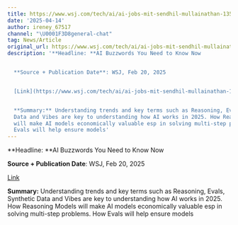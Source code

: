 ```yaml
---
title: https://www.wsj.com/tech/ai/ai-jobs-mit-sendhil-mullainathan-135ad2b7?st=oXsLL9&reflink=desktopwebshare_permalink)
date: '2025-04-14'
author: ireney_67517
channel: "\U0001F3D8general-chat"
tag: News/Article
original_url: https://www.wsj.com/tech/ai/ai-jobs-mit-sendhil-mullainathan-135ad2b7?st=oXsLL9&reflink=desktopwebshare_permalink)
description: '**Headline: **AI Buzzwords You Need to Know Now


  **Source + Publication Date**: WSJ, Feb 20, 2025


  [Link](https://www.wsj.com/tech/ai/ai-jobs-mit-sendhil-mullainathan-135ad2b7?st=oXsLL9&reflink=desktopwebshare_permalink)


  **Summary:** Understanding trends and key terms such as Reasoning, Evals, Synthetic
  Data and Vibes are key to understanding how AI works in 2025. How Reasoning Models
  will make AI models economically valuable esp in solving multi-step problems. How
  Evals will help ensure models'
---
```


**Headline: **AI Buzzwords You Need to Know Now

**Source + Publication Date**: WSJ, Feb 20, 2025

[Link](https://www.wsj.com/tech/ai/ai-jobs-mit-sendhil-mullainathan-135ad2b7?st=oXsLL9&reflink=desktopwebshare_permalink)

**Summary:** Understanding trends and key terms such as Reasoning, Evals, Synthetic Data and Vibes are key to understanding how AI works in 2025. How Reasoning Models will make AI models economically valuable esp in solving multi-step problems. How Evals will help ensure models